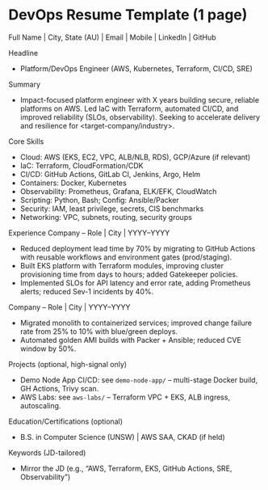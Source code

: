 # DevOps Resume Template (1 page)

Full Name | City, State (AU) | Email | Mobile | LinkedIn | GitHub

Headline

- Platform/DevOps Engineer (AWS, Kubernetes, Terraform, CI/CD, SRE)

Summary

- Impact-focused platform engineer with X years building secure, reliable platforms on AWS. Led IaC with Terraform, automated CI/CD, and improved reliability (SLOs, observability). Seeking to accelerate delivery and resilience for <target-company/industry>.

Core Skills

- Cloud: AWS (EKS, EC2, VPC, ALB/NLB, RDS), GCP/Azure (if relevant)
- IaC: Terraform, CloudFormation/CDK
- CI/CD: GitHub Actions, GitLab CI, Jenkins, Argo, Helm
- Containers: Docker, Kubernetes
- Observability: Prometheus, Grafana, ELK/EFK, CloudWatch
- Scripting: Python, Bash; Config: Ansible/Packer
- Security: IAM, least privilege, secrets, CIS benchmarks
- Networking: VPC, subnets, routing, security groups

Experience
Company – Role | City | YYYY–YYYY

- Reduced deployment lead time by 70% by migrating to GitHub Actions with reusable workflows and environment gates (prod/staging).
- Built EKS platform with Terraform modules, improving cluster provisioning time from days to hours; added Gatekeeper policies.
- Implemented SLOs for API latency and error rate, adding Prometheus alerts; reduced Sev-1 incidents by 40%.

Company – Role | City | YYYY–YYYY

- Migrated monolith to containerized services; improved change failure rate from 25% to 10% with blue/green deploys.
- Automated golden AMI builds with Packer + Ansible; reduced CVE window by 50%.

Projects (optional, high-signal only)

- Demo Node App CI/CD: see `demo-node-app/` – multi-stage Docker build, GH Actions, Trivy scan.
- AWS Labs: see `aws-labs/` – Terraform VPC + EKS, ALB ingress, autoscaling.

Education/Certifications (optional)

- B.S. in Computer Science (UNSW) | AWS SAA, CKAD (if held)

Keywords (JD-tailored)

- Mirror the JD (e.g., “AWS, Terraform, EKS, GitHub Actions, SRE, Observability”)
